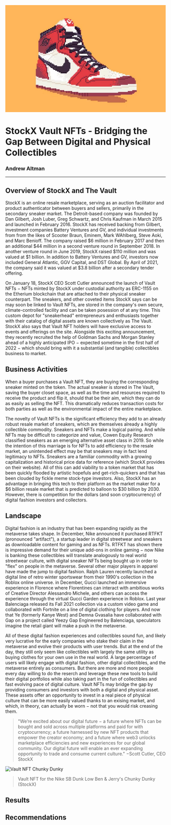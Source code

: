 ![Jordan NFT](AirJordanNFT.jpg)

# StockX Vault NFTs - Bridging the Gap Between Digital and Physical Collectibles

### Andrew Altman

---

## Overview of StockX and The Vault

StockX is an online resale marketplace, serving as an auction facilitator and product authenticator between buyers and sellers, primarily in the secondary sneaker market. The Detroit-based company was founded by Dan Gilbert, Josh Luber, Greg Schwartz, and Chris Kaufman in March 2015 and launched in February 2016. StockX has received backing from Gilbert, investment companies Battery Ventures and GV, and individual investments from from the likes of Scooter Braun, Eminem, Mark WAhlberg, Steve Aoki, and Marc Benioff. The company raised $6 million in February 2017 and then an additional $44 million in a second venture round in September 2018. In another venture round in June 2019, StockX raised $110 million and was valued at $1 billion. In addition to Battery Ventures and GV, investors now included General Atlantic, GGV Capital, and DST Global. By April of 2021, the company said it was valued at $3.8 billion after a secondary tender offering. 

On January 18, StockX CEO Scott Cutler announced the launch of Vault NFTs − NFTs minted by StockX under custodial authority as ERC-1155 on the Etherium blockchain that are attached to their physical sneaker counterpart. The sneakers, and other coveted items StockX says can be may soon be linked to Vault NFTs, are stored in the company's own secure, climate-controlled facility and can be taken posession of at any time. This custom depot for "sneakerhead" entrepreneurs and enthusiasts together with their catalog of digital assets are known collectively as The Vault. StockX also says that Vault NFT holders will have exclusive access to events and offerings on the site. Alongside this exciting announcement, they recently recruited the help of Goldman Sachs and Morgan Stanley ahead of a highly anticipated IPO − expected sometime in the first half of 2022 − which should bring with it a substantial (and tangible) collectibles business to market. 

## Business Activities

When a buyer purchases a Vault NFT, they are buying the corresponding sneaker minted on the token. The actual sneaker is stored in The Vault, saving the buyer closet space, as well as the time and resources required to receive the product and flip it, should that be their aim, which they can do as easily as selling the NFT. This dramatically reduces transaction costs for both parties as well as the environmental impact of the entire marketplace. 

The novelty of Vault NFTs is the significant efficiency they add to an already robust resale market of sneakers, which are themselves already a highly collectible commodity. Sneakers and NFTs make a logical pairing. And while NFTs may be difficult to categorize and value, Cowen Equity Research classified sneakers as an emerging alternative asset class in 2019. So while the intention of this marriage is for NFTs to add efficiency to the resale market, an unintended effect may be that sneakers may in fact lend legitimacy to NFTs. Sneakers are a familiar commodity with a growing capitalization and historical price data for reference (which StockX provides on their website). All of this can add viability to a token market that has been quickly flooded by artistic hopefuls and get-rich-quickers and that has been clouded by fickle meme stock-type investors. Also, StockX has an advantage in bringing this tech to their platform as the market maker for a $6 billion resale market that is predicted to balloon to $30 billion by 2030. However, there is competition for the dollars (and soon cryptocurrency) of digital fashion investors and collectors.

## Landscape

Digital fashion is an industry that has been expanding rapidly as the metaverse takes shape. In December, Nike announced it purchased RTFKT (pronounced "artifact"), a startup leader in digital streetwear and sneakers as downloadable content for gaming and as NFTs. RTFKT has shown there is impressive demand for their unique add-ons in online gaming − now Nike is banking these collectibles will translate analogously to real world streetwear culture, with digital sneaker NFTs being bought up in order to "flex" on people in the metaverse. Several other major players in apparel have made the jump to digital fashion. Ralph Lauren recently launched a digital line of retro winter sportswear from their 1990's collection in the Roblox online universe. in December, Gucci launched an immersive experience in Florence where Florentines can interact with ambitious works of Creative Director Alessandro Michele, and others can access the experience through the virtual Gucci Garden experience in Roblox. Last year Balenciaga released its Fall 2021 collection via a custom video game and collaborated with Fortnite on a line of digital clothing for players. And now that Ye (formerly Kanye West) and Demna Gvasalia have collaborated with Gap on a project called Yeezy Gap Engineered by Balenciaga, speculators imagine the retail giant will make a push in the metaverse. 

All of these digital fashion experiences and collectibles sound fun, and likely very lucrative for the early companies who stake their claim in the metaverse and evolve their products with user trends. But at the end of the day, they still only seem like collectibles with largely the same utility as buying clothes for your own use in the real world. A large percentage of users will likely engage with digital fashion, other digital collectibles, and the metaverse entirely as consumers. But there are more and more people every day willing to do the reserch and leverage these new tools to build their digital portfolios while also taking part in the fun of collectibles and fast evolving pace of digital culture. Vault NFTs may bridge the gap by providing consumers and investors with both a digital and physical asset. These assets offer an opportunity to invest in a real piece of physical culture that can be more easily valued thanks to an exising market, and which, in theory, can actually be worn − not that you would risk creasing them.
> "We’re excited about our digital future − a future where NFTs can be bought and sold across multiple platforms and paid for with cryptocurrency; a future harnessed by new NFT products that empower the creator economy; and a future where web3 unlocks marketplace efficiencies and new experiences for our global community. Our digital future will enable an ever expanding opportunity to trade and consume current culture." −Scott Cutler, CEO StockX

![Vault NFT Chunky Dunky](chunky-dunky-vault-nft.jpg)

> Vault NFT for the Nike SB Dunk Low Ben & Jerry's Chunky Dunky (StockX)

## Results

## Recommendations